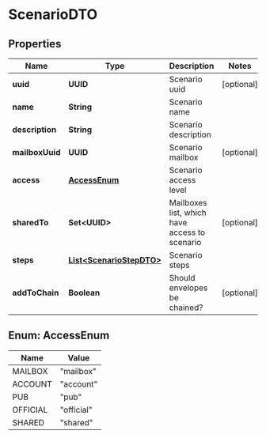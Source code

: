 

# ScenarioDTO


## Properties

| Name | Type | Description | Notes |
|------------ | ------------- | ------------- | -------------|
|**uuid** | **UUID** | Scenario uuid |  [optional] |
|**name** | **String** | Scenario name |  |
|**description** | **String** | Scenario description |  |
|**mailboxUuid** | **UUID** | Scenario mailbox |  [optional] |
|**access** | [**AccessEnum**](#AccessEnum) | Scenario access level |  |
|**sharedTo** | **Set&lt;UUID&gt;** | Mailboxes list, which have access to scenario |  [optional] |
|**steps** | [**List&lt;ScenarioStepDTO&gt;**](ScenarioStepDTO.md) | Scenario steps |  |
|**addToChain** | **Boolean** | Should envelopes be chained? |  [optional] |



## Enum: AccessEnum

| Name | Value |
|---- | -----|
| MAILBOX | &quot;mailbox&quot; |
| ACCOUNT | &quot;account&quot; |
| PUB | &quot;pub&quot; |
| OFFICIAL | &quot;official&quot; |
| SHARED | &quot;shared&quot; |



